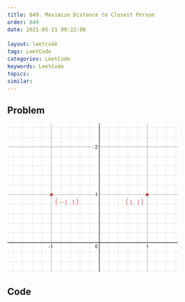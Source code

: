 ```yaml
---
title: 849. Maximize Distance to Closest Person
order: 849
date: 2021-05-21 09:22:08

layout: leetcode
tags: LeetCode
categories: LeetCode
keywords: LeetCode
topics:
similar:
---
```


## Problem

![image tooltip here](./assets/356-1.png)

## Code

```java

```
